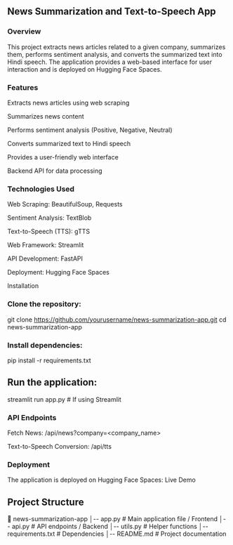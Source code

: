 ## News Summarization and Text-to-Speech App

### Overview

This project extracts news articles related to a given company, summarizes them, performs sentiment analysis, and converts the summarized text into Hindi speech. The application provides a web-based interface for user interaction and is deployed on Hugging Face Spaces.

### Features

Extracts news articles using web scraping

Summarizes news content

Performs sentiment analysis (Positive, Negative, Neutral)

Converts summarized text to Hindi speech

Provides a user-friendly web interface

Backend API for data processing

### Technologies Used

Web Scraping: BeautifulSoup, Requests

Sentiment Analysis: TextBlob 

Text-to-Speech (TTS): gTTS

Web Framework: Streamlit

API Development: FastAPI

Deployment: Hugging Face Spaces

Installation

### Clone the repository:

git clone https://github.com/yourusername/news-summarization-app.git
cd news-summarization-app

### Install dependencies:

pip install -r requirements.txt

## Run the application:

streamlit run app.py  # If using Streamlit

### API Endpoints

Fetch News: /api/news?company=<company_name>

Text-to-Speech Conversion: /api/tts

### Deployment

The application is deployed on Hugging Face Spaces:
Live Demo

## Project Structure
📂 news-summarization-app
│-- app.py         # Main application file / Frontend
│-- api.py         # API endpoints / Backend
│-- utils.py       # Helper functions
│-- requirements.txt  # Dependencies
│-- README.md      # Project documentation
